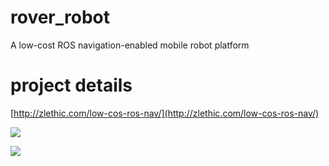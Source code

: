 # rover_robot
A low-cost ROS navigation-enabled mobile robot platform 

# project details
[http://zlethic.com/low-cos-ros-nav/](http://zlethic.com/low-cos-ros-nav/)

![](http://i0.wp.com/zlethic.com/wp-content/uploads/2018/05/IMG_20180506_233646-3.jpg?w=945)

![](http://i1.wp.com/zlethic.com/wp-content/uploads/2018/05/IMG_20180506_233646-4.jpg?w=945)
